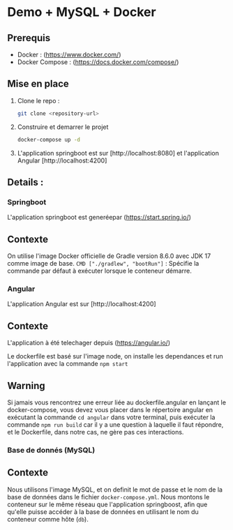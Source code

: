 # Demo  + MySQL + Docker

## Prerequis 

- Docker : (https://www.docker.com/)
- Docker Compose : (https://docs.docker.com/compose/)

## Mise en place

1. Clone le repo :

    ```bash
    git clone <repository-url>
    ```

2. Construire et demarrer le projet

    ```bash
    docker-compose up -d
    ```

3. L'application springboot est sur [http://localhost:8080] et l'application Angular  [http://localhost:4200]



## Details :


### Springboot

L'application springboot est generéepar  (https://start.spring.io/)

## Contexte

On utilise l'image Docker officielle de Gradle version 8.6.0 avec JDK 17 comme image de base.
`CMD ["./gradlew", "bootRun"]` : Spécifie la commande par défaut à exécuter lorsque le conteneur démarre.

### Angular

L'application Angular est sur [http://localhost:4200]

## Contexte

L'application à été telechager depuis 
(https://angular.io/)

Le dockerfile est basé sur l'image node, on installe les dependances et run l'application avec la commande  `npm start`

## Warning 

Si jamais vous rencontrez une erreur liée au dockerfile.angular en lançant le docker-compose, vous devez vous placer dans le répertoire angular en exécutant la commande `cd angular` dans votre terminal, puis exécuter la commande `npm run build` car il y a une question à laquelle il faut répondre, et le Dockerfile, dans notre cas, ne gère pas ces interactions.

### Base de donnés (MySQL)

## Contexte

Nous utilisons l'image MySQL, et on definit le mot de passe et le nom de la base de données dans le fichier `docker-compose.yml`.
Nous montons le conteneur sur le même réseau que l'application springboost, afin que qu'elle puisse accéder à la base de données en utilisant le nom du conteneur comme hôte (`db`).